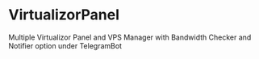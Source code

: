 # VirtualizorPanel
Multiple Virtualizor Panel and VPS Manager with Bandwidth Checker and Notifier option under TelegramBot
